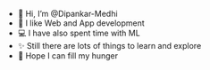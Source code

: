 - 👋 Hi, I’m @Dipankar-Medhi
- 👀 I like Web and App development
- 💻 I have also spent time with ML
- ✨ Still there are lots of things to learn and explore
- 🍨 Hope I can fill my hunger

<!---
Dipankar-Medhi/Dipankar-Medhi is a ✨ special ✨ repository because its `README.md` (this file) appears on your GitHub profile.
You can click the Preview link to take a look at your changes.
--->
